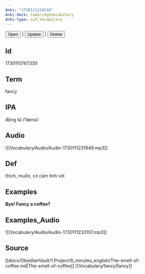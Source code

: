 ```yaml
---
Anki: "1730111234510"
Anki-deck: CambridgeVocabulary
Anki-type: LLM_Vocabulary
---
```

<button class="anki-btn-open">Open</button> | <button class="anki-btn-update">Update</button> | <button class="anki-btn-delete">Delete</button>

## Id
1730110767330
## Term
fancy
## IPA
động từ /ˈfænsi/
## Audio
 ![[Vocabulary/Audio/Audio-1730111231949.mp3]]
## Def
 thích, muốn, có cảm tình với

## Examples
**Bye! Fancy a coffee?** 

## Examples_Audio
![[Vocabulary/Audio/Audio-1730111233107.mp3]]
## Source
 [[docs/ObsidianVault/1.Project/6_minutes_english/The-smell-of-coffee.md|The-smell-of-coffee]] [[Vocabulary/fancy|fancy]]